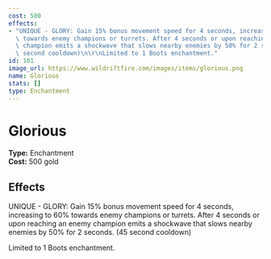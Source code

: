 ```yaml
---
cost: 500
effects:
- "UNIQUE - GLORY: Gain 15% bonus movement speed for 4 seconds, increasing to 60%\
  \ towards enemy champions or turrets. After 4 seconds or upon reaching an enemy\
  \ champion emits a shockwave that slows nearby enemies by 50% for 2 seconds. (45\
  \ second cooldown)\n\r\nLimited to 1 Boots enchantment."
id: 101
image_url: https://www.wildriftfire.com/images/items/glorious.png
name: Glorious
stats: []
type: Enchantment
---
```


# Glorious

**Type:** Enchantment  
**Cost:** 500 gold

## Effects

UNIQUE - GLORY: Gain 15% bonus movement speed for 4 seconds, increasing to 60% towards enemy champions or turrets. After 4 seconds or upon reaching an enemy champion emits a shockwave that slows nearby enemies by 50% for 2 seconds. (45 second cooldown)

Limited to 1 Boots enchantment.


